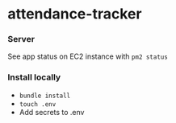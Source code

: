 # attendance-tracker

### Server
See app status on EC2 instance with `pm2 status`

### Install locally
* `bundle install`
* `touch .env`
* Add secrets to .env